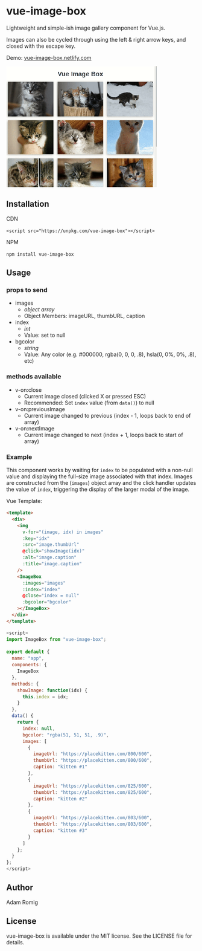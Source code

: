 # vue-image-box

Lightweight and simple-ish image gallery component for Vue.js.

Images can also be cycled through using the left & right arrow keys, and closed with the escape key.

Demo: [vue-image-box.netlify.com](https://vue-image-box.netlify.com)

![Demo Gif](images/vue-image-box_demo.gif)

## Installation

CDN

`<script src="https://unpkg.com/vue-image-box"></script>`

NPM

`npm install vue-image-box`

## Usage

### props to send

- images
  - _object array_
  - Object Members: imageURL, thumbURL, caption
- index
  - _int_
  - Value: set to null
- bgcolor
  - _string_
  - Value: Any color (e.g. #000000, rgba(0, 0, 0, .8), hsla(0, 0%, 0%, .8), etc)

### methods available

- v-on:close
  - Current image closed (clicked X or pressed ESC)
  - Recommended: Set `index` value (from `data()`) to null
- v-on:previousImage
  - Current image changed to previous (index - 1, loops back to end of array)
- v-on:nextImage
  - Current image changed to next (index + 1, loops back to start of array)

### Example

This component works by waiting for `index` to be populated with a non-null value and displaying the full-size image associated with that index. Images are constructed from the (`images`) object array and the click handler updates the value of `index`, triggering the display of the larger modal of the image.

Vue Template:

```html
<template>
  <div>
    <img
      v-for="(image, idx) in images"
      :key="idx"
      :src="image.thumbUrl"
      @click="showImage(idx)"
      :alt="image.caption"
      :title="image.caption"
    />
    <ImageBox
      :images="images"
      :index="index"
      @close="index = null"
      :bgcolor="bgcolor"
    ></ImageBox>
  </div>
</template>
```

```javascript
<script>
import ImageBox from "vue-image-box";

export default {
  name: "app",
  components: {
    ImageBox
  },
  methods: {
    showImage: function(idx) {
      this.index = idx;
    }
  },
  data() {
    return {
      index: null,
      bgcolor: "rgba(51, 51, 51, .9)",
      images: [
        {
          imageUrl: "https://placekitten.com/800/600",
          thumbUrl: "https://placekitten.com/800/600",
          caption: "kitten #1"
        },
        {
          imageUrl: "https://placekitten.com/825/600",
          thumbUrl: "https://placekitten.com/825/600",
          caption: "kitten #2"
        },
        {
          imageUrl: "https://placekitten.com/803/600",
          thumbUrl: "https://placekitten.com/803/600",
          caption: "kitten #3"
        }
      ]
    };
  }
};
</script>
```

## Author

Adam Romig

## License

vue-image-box is available under the MIT license. See the LICENSE file for details.
